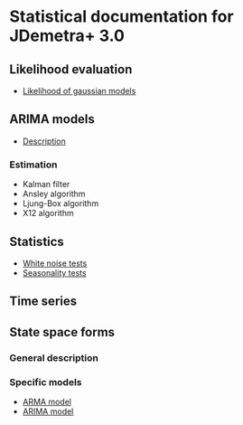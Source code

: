 # Statistical documentation for JDemetra+ 3.0

## Likelihood evaluation

* [Likelihood of gaussian models](likelihood/ll.md)

## ARIMA models

* [Description](arima/arima.md)

### Estimation

* Kalman filter
* Ansley algorithm
* Ljung-Box algorithm
* X12 algorithm

## Statistics

* [White noise tests](./tests/wn/overview.md)
* [Seasonality tests](./tests/seasonality/overview.md)

## Time series

## State space forms

### General description

### Specific models

* [ARMA model](ssf/implementations/arma_ssf.md)
* [ARIMA model](ssf/implementations/arima_ssf.md)
